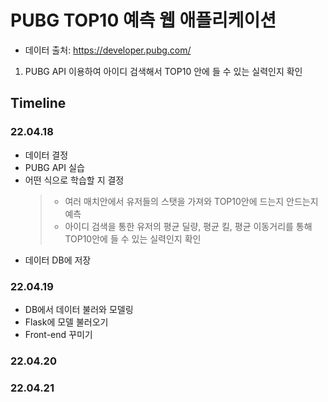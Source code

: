 PUBG TOP10 예측 웹 애플리케이션
=============
* 데이터 출처: https://developer.pubg.com/
1. PUBG API 이용하여 아이디 검색해서 TOP10 안에 들 수 있는 실력인지 확인

Timeline
-------------
### 22.04.18
* 데이터 결정
* PUBG API 실습
* 어떤 식으로 학습할 지 결정
   > * 여러 매치안에서 유저들의 스탯을 가져와 TOP10안에 드는지 안드는지 예측
   > * 아이디 검색을 통한 유저의 평균 딜량, 평균 킬, 평균 이동거리를 통해 TOP10안에 들 수 있는 실력인지 확인
* 데이터 DB에 저장

### 22.04.19
* DB에서 데이터 불러와 모델링
* Flask에 모델 불러오기
* Front-end 꾸미기

### 22.04.20

### 22.04.21
